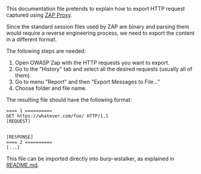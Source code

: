This documentation file pretends to explain how to export HTTP request captured using [ZAP Proxy](https://www.zaproxy.org).

Since the standard session files used by ZAP are binary and parsing them would require a reverse engineering process, we need to export the content in a different format.

The following steps are needed:

1. Open OWASP Zap with the HTTP requests you want to export.
2. Go to the "History" tab and select all the desired requests (usually all of them).
3. Go to menu "Report" and then "Export Messages to File..."
4. Choose folder and file name.

The resulting file should have the following format:

```
==== 1 ==========
GET https://whatever.com/foo/ HTTP/1.1
[REQUEST]


[RESPONSE]
==== 2 ==========
[...]
```

This file can be imported directly into burp-wstalker, as explained in [README.md](README.md).
